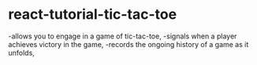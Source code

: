 ﻿# react-tutorial-tic-tac-toe

 
-allows you to engage in a game of tic-tac-toe,
-signals when a player achieves victory in the game,
-records the ongoing history of a game as it unfolds,
